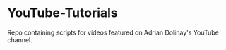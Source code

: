 # YouTube-Tutorials

Repo containing scripts for videos featured on Adrian Dolinay's YouTube channel.

